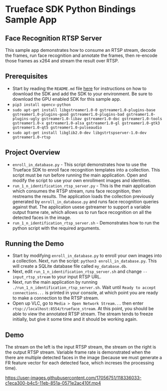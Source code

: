# Trueface SDK Python Bindings Sample App
## Face Recognition RTSP Server
This sample app demonstrates how to consume an RTSP stream, decode the frames, run face recognition and annotate the frames, then re-encode those frames as x264 and stream the result over RTSP.

## Prerequisites
- Start by reading the `README.md` file [here](../README.md) for instructions on how to download the SDK and add the SDK to your environment.
Be sure to download the GPU enabled SDK for this sample app.
- `pip3 install opencv-python`
- `sudo apt-get install libgstreamer1.0-0 gstreamer1.0-plugins-base gstreamer1.0-plugins-good gstreamer1.0-plugins-bad gstreamer1.0-plugins-ugly gstreamer1.0-libav gstreamer1.0-doc gstreamer1.0-tools gstreamer1.0-x gstreamer1.0-alsa gstreamer1.0-gl gstreamer1.0-gtk3 gstreamer1.0-qt5 gstreamer1.0-pulseaudio`
- `sudo apt-get install libglib2.0-dev libgstrtspserver-1.0-dev gstreamer1.0-rtsp`

## Project Overview
- `enroll_in_database.py` - This script demonstrates how to use the Trueface SDK to enroll face recognition templates into a collection. 
This script must be run before running the main application. Open and modify the script to use your own enrollment images and identities.
- `run_1_n_identification_rtsp_server.py` - This is the main application which consumes the RTSP stream, runs face recognition, then restreams the results. 
The application loads the collection previously generated by `enroll_in_database.py` and runs face recognition queries against that. The application usese gstreamer to support a variable output frame rate, which allows us to run face recognition on all the detected faces in the image. 
- `run_1_n_identification_rtsp_server.sh` - Demonstrates how to run the python script with the required arguments. 

## Running the Demo
- Start by modifying `enroll_in_database.py` to enroll your own images into a collection. Next, run the script: `python3 enroll_in_database.py`. This will create a SQLite database file called `my_database.db`.
- Next, edit `run_1_n_identification_rtsp_server.sh` and change `--input_rtsp_stream` to your input RTSP URL.
- Next, run the main application by running `./run_1_n_identification_rtsp_server.sh`. Wait until `Ready to accept connections...` is printed in your console, at which point you are ready to make a connection to the RTSP stream.
- Open up VLC, go to `Media > Open Network Stream...` then enter `rtsp://localhost:8554/trueface_stream`. At this point, you should be able to view the annotated RTSP stream. The stream tends to freeze initially, but give it some time and it should be working again.  

## Demo
The stream on the left is the input RTSP stream, the stream on the right is the output RTSP stream.
Variable frame rate is demonstrated when the there are multiple detected faces in the image (because we must generate a FR feature vector for each detected face, which increses the processing time). 

https://user-images.githubusercontent.com/17056751/118336033-c1eca300-b4c5-11eb-851a-0571e2ac410f.mp4



